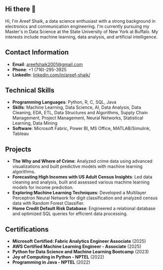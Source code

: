 ## Hi there 👋

Hi, I'm Areef Shaik, a data science enthusiast with a strong background in electronics and communication engineering. I'm currently pursuing my Master's in Data Science at the State University of New York at Buffalo. My interests include machine learning, data analysis, and artificial intelligence.

## Contact Information

- **Email**: [areefshaik2001@gmail.com](mailto:areefshaik2001@gmail.com)
- **Phone**: +1 (716)-295-3925
- **LinkedIn**: [linkedin.com/in/areef-shaik/](https://www.linkedin.com/in/areef-shaik/)

## Technical Skills

- **Programming Languages**: Python, R, C, SQL, Java
- **Skills**: Machine Learning, Data Science, AI, Data Analysis, Data Cleaning, EDA, ETL, Data Structures and Algorithms, Supply Chain Management, Project Management, Neural Networks, Statistical Learning, Data Mining
- **Software**: Microsoft Fabric, Power BI, MS Office, MATLAB/Simulink, Tableau

## Projects

- **The Why and Where of Crime**: Analyzed crime data using advanced visualizations and built predictive models with machine learning algorithms.
- **Forecasting High Incomes with US Adult Census Insights**: Led data cleaning and analysis, built and assessed various machine learning models for income prediction.
- **Exploring Machine Learning Techniques**: Developed a Multilayer Perceptron Neural Network for digit classification and analyzed census data with Random Forest Classifier.
- **Home Credit Default Risk Database**: Engineered a relational database and optimized SQL queries for efficient data processing.

## Certifications

- **Microsoft Certified: Fabric Analytics Engineer Associate** (2025)
- **AWS Certified Machine Learning Engineer - Associate** (2025)
- **Python for Data Science and Machine Learning Bootcamp** (2023)
- **Joy of Computing in Python - NPTEL** (2022)
- **Programming in Java - NPTEL** (2022)





<!--
**areefsha41/areefsha41** is a ✨ _special_ ✨ repository because its `README.md` (this file) appears on your GitHub profile.

Here are some ideas to get you started:

- 🔭 I’m currently working on ...
- 🌱 I’m currently learning ...
- 👯 I’m looking to collaborate on ...
- 🤔 I’m looking for help with ...
- 💬 Ask me about ...
- 📫 How to reach me: ...
- 😄 Pronouns: ...
- ⚡ Fun fact: ...
-->
